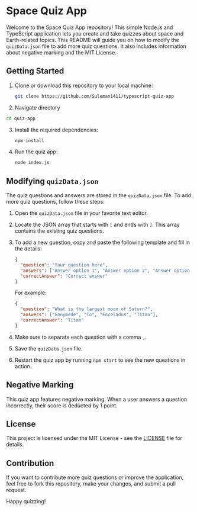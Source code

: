 # Space Quiz App

Welcome to the Space Quiz App repository! This simple Node.js and TypeScript application lets you create and take quizzes about space and Earth-related topics. This README will guide you on how to modify the `quizData.json` file to add more quiz questions. It also includes information about negative marking and the MIT License.

## Getting Started

1. Clone or download this repository to your local machine:

   ```bash
   git clone https://github.com/Suleman1411/typescript-quiz-app
   ```
2. Navigate directory

```bash
cd quiz-app
``` 

3. Install the required dependencies:

   ```bash
   npm install
   ```

4. Run the quiz app:

   ```bash
   node index.js
   ```

## Modifying `quizData.json`

The quiz questions and answers are stored in the `quizData.json` file. To add more quiz questions, follow these steps:

1. Open the `quizData.json` file in your favorite text editor.

2. Locate the JSON array that starts with `[` and ends with `]`. This array contains the existing quiz questions.

3. To add a new question, copy and paste the following template and fill in the details:

   ```json
   {
     "question": "Your question here",
     "answers": ["Answer option 1", "Answer option 2", "Answer option 3", "Answer option 4"],
     "correctAnswer": "Correct answer"
   }
   ```

   For example:

   ```json
   {
     "question": "What is the largest moon of Saturn?",
     "answers": ["Ganymede", "Io", "Enceladus", "Titan"],
     "correctAnswer": "Titan"
   }
   ```

4. Make sure to separate each question with a comma `,`.

5. Save the `quizData.json` file.

6. Restart the quiz app by running `npm start` to see the new questions in action.

## Negative Marking

This quiz app features negative marking. When a user answers a question incorrectly, their score is deducted by 1 point.


## License

This project is licensed under the MIT License - see the [LICENSE](LICENSE) file for details.

## Contribution

If you want to contribute more quiz questions or improve the application, feel free to fork this repository, make your changes, and submit a pull request.

Happy quizzing!
